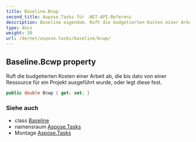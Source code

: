 ```yaml
---
title: Baseline.Bcwp
second_title: Aspose.Tasks für .NET-API-Referenz
description: Baseline eigendom. Ruft die budgetierten Kosten einer Arbeit ab die bis dato von einer Ressource für ein Projekt ausgeführt wurde oder legt diese fest.
type: docs
weight: 30
url: /de/net/aspose.tasks/baseline/bcwp/
---
```

## Baseline.Bcwp property

Ruft die budgetierten Kosten einer Arbeit ab, die bis dato von einer Ressource für ein Projekt ausgeführt wurde, oder legt diese fest.

```csharp
public double Bcwp { get; set; }
```

### Siehe auch

* class [Baseline](../)
* namensraum [Aspose.Tasks](../../baseline/)
* Montage [Aspose.Tasks](../../../)



